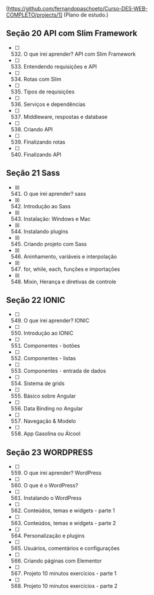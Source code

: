 
[https://github.com/fernandopaschoeto/Curso-DES-WEB-COMPLETO/projects/1] (Plano de estudo.)

## Seção 20 API com Slim Framework

- [ ] 532. O que irei aprender? API com Slim Framework
- [ ] 533. Entendendo requisições e API
- [ ] 534. Rotas com Slim
- [ ] 535. Tipos de requisições
- [ ] 536. Serviços e dependências
- [ ] 537. Middleware, respostas e database
- [ ] 538. Criando API
- [ ] 539. Finalizando rotas
- [ ] 540. Finalizando API

## Seção 21 Sass

- [x] 541. O que irei aprender? sass
- [x] 542. Introdução ao Sass
- [x] 543. Instalação: Windows e Mac
- [x] 544. Instalando plugins
- [x] 545. Criando projeto com Sass
- [x] 546. Aninhamento, variáveis e interpolação
- [x] 547. for, while, each, funções e importações
- [x] 548. Mixin, Herança e diretivas de controle

## Seção 22 IONIC

- [ ] 549. O que irei aprender? IONIC
- [ ] 550. Introdução ao IONIC
- [ ] 551. Componentes - botões
- [ ] 552. Componentes - listas
- [ ] 553. Componentes - entrada de dados
- [ ] 554. Sistema de grids
- [ ] 555. Básico sobre Angular
- [ ] 556. Data Binding no Angular
- [ ] 557. Navegação & Modelo
- [ ] 558. App Gasolina ou Álcool

## Seção 23 WORDPRESS

- [ ] 559. O que irei aprender? WordPress
- [ ] 560. O que é o WordPress?
- [ ] 561. Instalando o WordPress
- [ ] 562. Conteúdos, temas e widgets - parte 1
- [ ] 563. Conteúdos, temas e widgets - parte 2
- [ ] 564. Personalização e plugins
- [ ] 565. Usuários, comentários e configurações
- [ ] 566. Criando páginas com Elementor
- [ ] 567. Projeto 10 minutos exercícios - parte 1
- [ ] 568. Projeto 10 minutos exercícios - parte 2